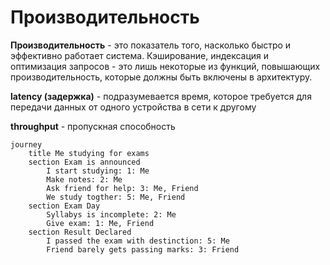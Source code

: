 # Производительность

**Производительность** - это показатель того, насколько быстро и эффективно работает система. Кэширование, индексация и оптимизация запросов - это лишь некоторые из функций, повышающих производительность, которые должны быть включены в архитектуру.

**latency (задержка)**  - подразумевается время, которое требуется для передачи данных от одного устройства в сети к другому

**throughput** - пропускная способность

```mermaid
journey
	title Me studying for exams
	section Exam is announced
		I start studying: 1: Me
		Make notes: 2: Me
		Ask friend for help: 3: Me, Friend
		We study togther: 5: Me, Friend
	section Exam Day
		Syllabys is incomplete: 2: Me
		Give exam: 1: Me, Friend
	section Result Declared
		I passed the exam with destinction: 5: Me
		Friend barely gets passing marks: 3: Friend
```

